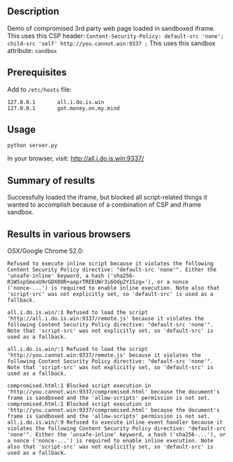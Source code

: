 ## Description

Demo of compromised 3rd party web page loaded in sandboxed iframe.
This uses this CSP header: `Content-Security-Policy: default-src 'none'; child-src 'self' http://you.cannot.win:9337 ;`
This uses this sandbox attribute: `sandbox`

## Prerequisites

Add to `/etc/hosts` file:
```
127.0.0.1       all.i.do.is.win
127.0.0.1       got.money.on.my.mind
```

## Usage

`python server.py`

In your browser, visit: http://all.i.do.is.win:9337/

## Summary of results

Successfully loaded the iframe, but blocked all script-related things it wanted to accomplish because of a combination of CSP and iframe sandbox.

## Results in various browsers

OSX/Google Chrome 52.0:
```
Refused to execute inline script because it violates the following Content Security Policy directive: "default-src 'none'". Either the 'unsafe-inline' keyword, a hash ('sha256-R1WSspSmoxU9rGDX08R+aaprTREEUWr3i6Odp2Y1Szg='), or a nonce ('nonce-...') is required to enable inline execution. Note also that 'script-src' was not explicitly set, so 'default-src' is used as a fallback.

all.i.do.is.win/:1 Refused to load the script 'http://all.i.do.is.win:9337/remote.js' because it violates the following Content Security Policy directive: "default-src 'none'". Note that 'script-src' was not explicitly set, so 'default-src' is used as a fallback.

all.i.do.is.win/:1 Refused to load the script 'http://you.cannot.win:9337/remote.js' because it violates the following Content Security Policy directive: "default-src 'none'". Note that 'script-src' was not explicitly set, so 'default-src' is used as a fallback.

compromised.html:1 Blocked script execution in 'http://you.cannot.win:9337/compromised.html' because the document's frame is sandboxed and the 'allow-scripts' permission is not set.
compromised.html:1 Blocked script execution in 'http://you.cannot.win:9337/compromised.html' because the document's frame is sandboxed and the 'allow-scripts' permission is not set.
all.i.do.is.win/:9 Refused to execute inline event handler because it violates the following Content Security Policy directive: "default-src 'none'". Either the 'unsafe-inline' keyword, a hash ('sha256-...'), or a nonce ('nonce-...') is required to enable inline execution. Note also that 'script-src' was not explicitly set, so 'default-src' is used as a fallback.
```
